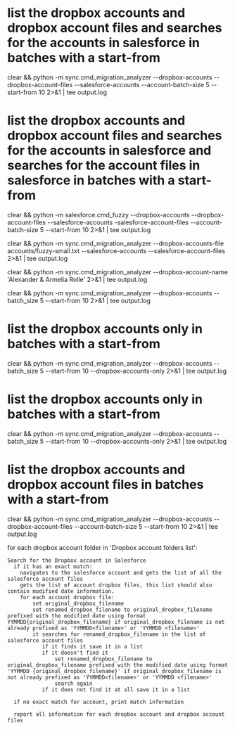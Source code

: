
 # list the dropbox accounts and dropbox account files and searches for the accounts in salesforce in batches with a start-from
clear && python -m sync.cmd_migration_analyzer --dropbox-accounts --dropbox-account-files --salesforce-accounts --account-batch-size 5 --start-from 10  2>&1 | tee output.log

# list the dropbox accounts and dropbox account files and searches for the accounts in salesforce and searches for the account files in salesforce in batches with a start-from
clear && python -m salesforce.cmd_fuzzy --dropbox-accounts --dropbox-account-files --salesforce-accounts -salesforce-account-files --account-batch-size 5 --start-from 10  2>&1 | tee output.log


clear && python -m sync.cmd_migration_analyzer --dropbox-accounts-file accounts/fuzzy-small.txt --salesforce-accounts --salesforce-account-files 2>&1 | tee output.log

clear && python -m sync.cmd_migration_analyzer --dropbox-account-name 'Alexander & Armelia Rolle' 2>&1 | tee output.log

clear && python -m sync.cmd_migration_analyzer --dropbox-accounts --batch_size 5 --start-from 10 2>&1 | tee output.log

# list the dropbox accounts only in batches with a start-from
clear && python -m sync.cmd_migration_analyzer --dropbox-accounts --batch_size 5 --start-from 10 --dropbox-accounts-only 2>&1 | tee output.log

# list the dropbox accounts only in batches with a start-from
clear && python -m sync.cmd_migration_analyzer --dropbox-accounts --batch_size 5 --start-from 10 --dropbox-accounts-only 2>&1 | tee output.log

# list the dropbox accounts and dropbox account files in batches with a start-from
clear && python -m sync.cmd_migration_analyzer --dropbox-accounts --dropbox-account-files --account-batch-size 5 --start-from 10  2>&1 | tee output.log



for each dropbox account folder in 'Dropbox account folders list':

                
    Search for the Dropbox account in Salesforce           
      if it has an exact match:
        navigates to the salesforce account and gets the list of all the salesforce account files
        gets the list of account dropbox files, this list should also contain modified date information.
        for each account dropbox file:
            set original_dropbox_filename
            set renamed_dropbox_filename to original_dropbox_filename prefixed with the modified date using format YYMMDD{original_dropbox_filename} if original_dropbox_filename is not already prefixed as 'YYMMDD<filename>' or 'YYMMDD <filename>'
            it searches for renamed_dropbox_filename in the list of salesforce account files
               if it finds it save it in a list
               if it doesn't find it
                   set renamed_dropbox_filename to original_dropbox_filename prefixed with the modified date using format 'YYMMDD {original_dropbox_filename}' if original_dropbox_filename is not already prefixed as 'YYMMDD<filename>' or 'YYMMDD <filename>'
                   search again
               if it does not find it at all save it in a list

      if no exact match for account, print match information

      report all information for each dropbox account and dropbox account files 

        


